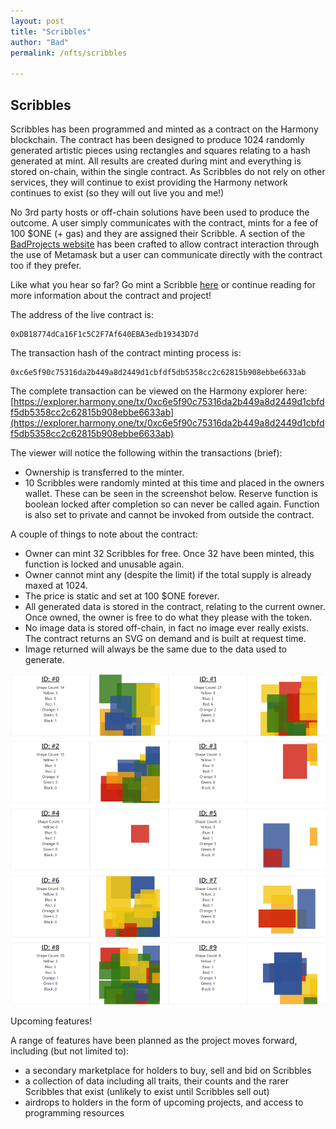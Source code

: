 ```yaml
---
layout: post
title: "Scribbles"
author: "Bad"
permalink: /nfts/scribbles

---
```


## Scribbles

Scribbles has been programmed and minted as a contract on the Harmony blockchain. The contract has been designed to produce 1024 randomly generated artistic pieces using rectangles and squares relating to a hash generated at mint. All results are created during mint and everything is stored on-chain, within the single contract. As Scribbles do not rely on other services, they will continue to exist providing the Harmony network continues to exist (so they will out live you and me!)

No 3rd party hosts or off-chain solutions have been used to produce the outcome. A user simply communicates with the contract, mints for a fee of 100 $ONE (+ gas) and they are assigned their Scribble. A section of the [BadProjects website](https://badprojects.one/scribbles) has been crafted to allow contract interaction through the use of Metamask but a user can communicate directly with the contract too if they prefer.

Like what you hear so far? Go mint a Scribble [here](https://badprojects.one/scribbles/mint.html) or continue reading for more information about the contract and project!

The address of the live contract is:

```
0xDB18774dCa16F1c5C2F7Af640EBA3edb19343D7d
```

The transaction hash of the contract minting process is: 

```
0xc6e5f90c75316da2b449a8d2449d1cbfdf5db5358cc2c62815b908ebbe6633ab
```

The complete transaction can be viewed on the Harmony explorer here: [https://explorer.harmony.one/tx/0xc6e5f90c75316da2b449a8d2449d1cbfdf5db5358cc2c62815b908ebbe6633ab](https://explorer.harmony.one/tx/0xc6e5f90c75316da2b449a8d2449d1cbfdf5db5358cc2c62815b908ebbe6633ab)

The viewer will notice the following within the transactions (brief):

- Ownership is transferred to the minter.
- 10 Scribbles were randomly minted at this time and placed in the owners wallet. These can be seen in the screenshot below. Reserve function is boolean locked after completion so can never be called again. Function is also set to private and cannot be invoked from outside the contract.

A couple of things to note about the contract:

- Owner can mint 32 Scribbles for free. Once 32 have been minted, this function is locked and unusable again. 
- Owner cannot mint any (despite the limit) if the total supply is already maxed at 1024.
- The price is static and set at 100 $ONE forever.
- All generated data is stored in the contract, relating to the current owner. Once owned, the owner is free to do what they please with the token.
- No image data is stored off-chain, in fact no image ever really exists. The contract returns an SVG on demand and is built at request time.
- Image returned will always be the same due to the data used to generate.

![Reserves](/assets/images/nft_pages/reserve_collection.png)

Upcoming features!

A range of features have been planned as the project moves forward, including (but not limited to):

- a secondary marketplace for holders to buy, sell and bid on Scribbles
- a collection of data including all traits, their counts and the rarer Scribbles that exist (unlikely to exist until Scribbles sell out)
- airdrops to holders in the form of upcoming projects, and access to programming resources